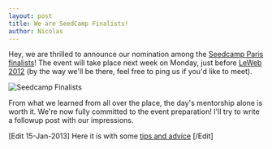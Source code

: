 ```yaml
---
layout: post
title: We are SeedCamp Finalists!
author: Nicolas
---
```


Hey, we are thrilled to announce our nomination among the [Seedcamp Paris
finalists][1]! The event will take place next week on Monday,
just before [LeWeb 2012][2] (by the way we'll be there,
feel free to ping us if you'd like to meet).

![Seedcamp Finalists][3]

From what we learned from all over the place, the day's mentorship alone is
worth it. We're now fully committed to the event preparation! I'll try to
write a followup post with our impressions.

[Edit 15-Jan-2013] Here it is with some [tips and
advice][4]
[/Edit]


[1]: http://www.rudebaguette.com/2012/11/30/here-are-the-20-startups-selected-for-seedcamp-paris/
[2]: http://paris.leweb.co/
[3]: /algoliasearch-jekyll-hyde/assets/seedcamp.png
[4]: http://blog.algolia.com/seedcamp-tips-and-advice-from-a-finalist/
